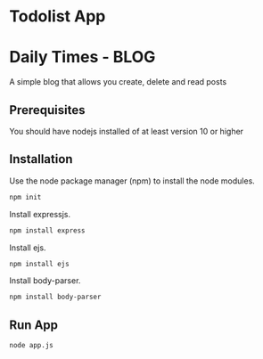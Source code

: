 # Todolist App

# Daily Times - BLOG

A simple blog that allows you create, delete and read posts

## Prerequisites

You should have nodejs installed of at least version 10 or higher

## Installation

Use the node package manager (npm) to install the node modules.

```bash
npm init
```
Install expressjs.

```bash
npm install express
```
Install ejs.

```bash
npm install ejs
```
Install body-parser.

```bash
npm install body-parser
```

## Run App

```bash
node app.js
```

